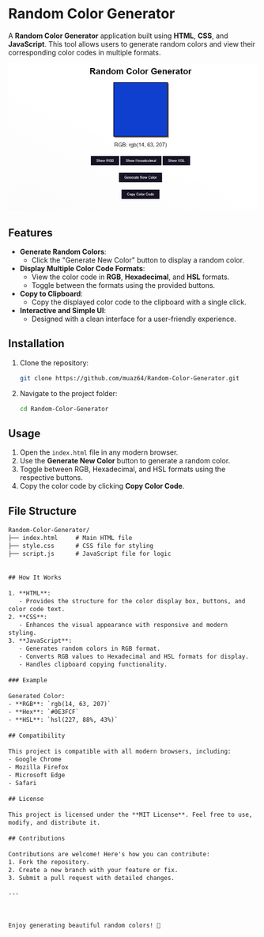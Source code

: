 
# Random Color Generator

A **Random Color Generator** application built using **HTML**, **CSS**, and **JavaScript**. This tool allows users to generate random colors and view their corresponding color codes in multiple formats.

![Random Color Generator Screenshot](./Screenshot_7-1-2025_141434_127.0.0.1.jpeg)

## Features

- **Generate Random Colors**:
  - Click the "Generate New Color" button to display a random color.
- **Display Multiple Color Code Formats**:
  - View the color code in **RGB**, **Hexadecimal**, and **HSL** formats.
  - Toggle between the formats using the provided buttons.
- **Copy to Clipboard**:
  - Copy the displayed color code to the clipboard with a single click.
- **Interactive and Simple UI**:
  - Designed with a clean interface for a user-friendly experience.

## Installation

1. Clone the repository:
   ```bash
   git clone https://github.com/muaz64/Random-Color-Generator.git
   ```
2. Navigate to the project folder:
   ```bash
   cd Random-Color-Generator
   ```

## Usage

1. Open the `index.html` file in any modern browser.
2. Use the **Generate New Color** button to generate a random color.
3. Toggle between RGB, Hexadecimal, and HSL formats using the respective buttons.
4. Copy the color code by clicking **Copy Color Code**.

## File Structure

```
Random-Color-Generator/
├── index.html     # Main HTML file
├── style.css      # CSS file for styling
├── script.js      # JavaScript file for logic


## How It Works

1. **HTML**:
   - Provides the structure for the color display box, buttons, and color code text.
2. **CSS**:
   - Enhances the visual appearance with responsive and modern styling.
3. **JavaScript**:
   - Generates random colors in RGB format.
   - Converts RGB values to Hexadecimal and HSL formats for display.
   - Handles clipboard copying functionality.

### Example

Generated Color:  
- **RGB**: `rgb(14, 63, 207)`  
- **Hex**: `#0E3FCF`  
- **HSL**: `hsl(227, 88%, 43%)`

## Compatibility

This project is compatible with all modern browsers, including:
- Google Chrome
- Mozilla Firefox
- Microsoft Edge
- Safari

## License

This project is licensed under the **MIT License**. Feel free to use, modify, and distribute it.

## Contributions

Contributions are welcome! Here's how you can contribute:
1. Fork the repository.
2. Create a new branch with your feature or fix.
3. Submit a pull request with detailed changes.

---



Enjoy generating beautiful random colors! 🎨
```